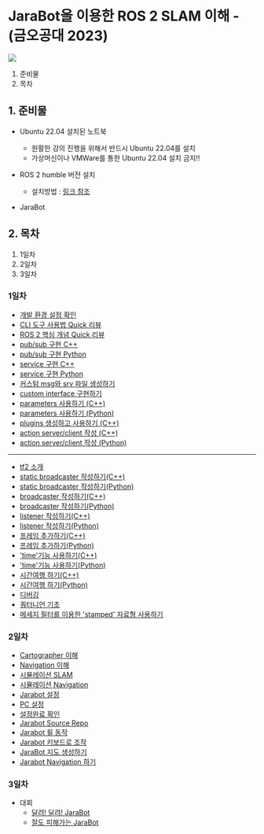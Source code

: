 # JaraBot을 이용한 ROS 2 SLAM 이해 - (금오공대 2023)

![](https://avatars.githubusercontent.com/u/142007781?s=400&u=3051e39dae4470600bf72bf50abb36fc15692e12&v=4)

1. 준비물
2. 목차
## 1. 준비물
* Ubuntu 22.04 설치된 노트북
  * 원활한 강의 진행을 위해서 반드시 Ubuntu 22.04를 설치
  * 가상머신이나 VMWare를 통한 Ubuntu 22.04 설치 금지!!

* ROS 2 humble 버전 설치
  * 설치방법 : [링크 참조](https://docs.ros.org/en/humble/Installation/Ubuntu-Install-Debians.html)

* JaraBot

## 2. 목차
1. 1일차
2. 2일차
3. 3일차

### 1일차
* [개발 환경 설정 확인](./ROS2/1_Beginner:CLITools/1_Configuring%20environment.md)
* [CLI 도구 사용법 Quick 리뷰](./ROS2/1_Beginner:CLITools/8_usingRqt_console.md)
* [ROS 2 핵심 개념 Quick 리뷰](./ROS2/1_Beginner:CLITools/3_nodes.md)
* [pub/sub 구현 C++](./ROS2/2_Beginner:ClientLibrary/4\)writingPublisherSubscriber.md)
* [pub/sub 구현 Python](./ROS2/2_Beginner:ClientLibrary/5\)writingPublisherSubscriberPython.md)
* [service 구현 C++](./ROS2/2_Beginner:ClientLibrary/6\)writingActionServerClient.md)
* [service 구현 Python](./ROS2/2_Beginner:ClientLibrary/7\)writingActionServerClientPython.md)
* [커스텀 msg와 srv 파일 생성하기](./ROS2/2_Beginner:ClientLibrary/8\)CreatingCustomMsgAndSrvFiles.md)
* [custom interface 구현하기](./ROS2/2_Beginner:ClientLibrary/9\)implementingCustomInterfaces.md)
* [parameters 사용하기 (C++)](./ROS2/2_Beginner:ClientLibrary/10\)usingParameter\(중복\).md)
* [parameters 사용하기 (Python)](./ROS2/2_Beginner:ClientLibrary/11\)usingParameterPython\(중복\).md)
* [plugins 생성하고 사용하기 (C++)](./ROS2/2_Beginner:ClientLibrary/13\)CreatingAndUsingPluginsCpp.md)
* [action server/client 작성 (C++)](./ROS2/2_Beginner:ClientLibrary/6\)writingActionServerClient.md)
* [action server/client 작성 (Python)](./ROS2/2_Beginner:ClientLibrary/7\)writingActionServerClientPython.md)
---
* [tf2 소개](./ROS2/5_Intermediate:TF2/tf2_IntroducingTF2.md)
* [static broadcaster 작성하기(C++)](./ROS2/5_Intermediate:TF2/tf2_WritingAStaticBroadcaster_C++.md)
* [static broadcaster 작성하기(Python)](./ROS2/5_Intermediate:TF2/tf2_WritingAStaticBroadcaster_Python.md)
* [broadcaster 작성하기(C++)](./ROS2/5_Intermediate:TF2/tf2_WritingABroadcaster_C++.md)
* [broadcaster 작성하기(Python)](./ROS2/5_Intermediate:TF2/tf2_WritingABroadcaster_Python.md)
* [listener 작성하기(C++)](./ROS2/5_Intermediate:TF2/tf2_WritingAListener_C++.md)
* [listener 작성하기(Python)](./ROS2/5_Intermediate:TF2/tf2_WritingAListener_Python.md)
* [프레임 추가하기(C++)](./ROS2/5_Intermediate:TF2/tf2_AddingAFrame_C++.md)
* [프레임 추가하기(Python)](./ROS2/5_Intermediate:TF2/tf2_AddingAFrame_Python.md)
* ['time'기능 사용하기(C++)](./ROS2/5_Intermediate:TF2/tf2_UsingTime_C++.md)
* ['time'기능 사용하기(Python)](./ROS2/5_Intermediate:TF2/tf2_UsingTime_Python.md)
* [시간여행 하기(C++)](./ROS2/5_Intermediate:TF2/tf2_TravelingInTime_C++.md)
* [시간여행 하기(Python)](./ROS2/5_Intermediate:TF2/tf2_TravelingInTime_Python.md)
* [디버깅](./ROS2/5_Intermediate:TF2/tf2_Debugging.md)
* [쿼터니언 기초](./ROS2/5_Intermediate:TF2/tf2_QuaternionFundamentals.md)
* [메세지 필터를 이용한 'stamped' 자료형 사용하기](./ROS2/5_Intermediate:TF2/tf2_UsingStampedDatatypesWith_tf2_ros_MessageFilter.md)

### 2일차
* [Cartographer 이해](./Cartographer/README.md)
* [Navigation 이해](./Navigation/README.md)
* [시뮬레이션 SLAM](./SLAM/simulation_slam.md)
* [시뮬레이션 Navigation](./SLAM/simulation_nav.md)
* [Jarabot 설정](./jarabot/Setup.md)
* [PC 설정](./jarabot/PCSetup.md)
* [설정완료 확인](./jarabot/Done.md) 
* [Jarabot Source Repo](https://github.com/jarabot/jarabot)
* [Jarabot 휠 동작](./jarabot/wheelcontrol.md)
* [Jarabot 키보드로 조작](./Exercise/MovingJarabot.md)
* [JaraBot 지도 생성하기](./Exercise/BuildMap.md)
* [Jarabot Navigation 하기](./Exercise/DoNavigation.md)

### 3일차
* 대회
    * [달려! 달려! JaraBot](./Competition/GoGoJarabot.md)
    * [잘도 피해가는 JaraBot](./Competition/AvoidanceJarabot.md)
